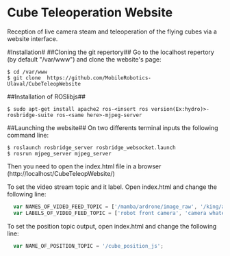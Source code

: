 Cube Teleoperation Website
==============================
Reception of live camera steam and teleoperation of the flying cubes via a website interface.


#Installation#
##Cloning the git repertory##
Go to the localhost repertory (by default "/var/www") and clone the website's page:
```shell
$ cd /var/www
$ git clone  https://github.com/MobileRobotics-Ulaval/CubeTeleopWebsite
```

##Installation of ROSlibjs##
```shell
$ sudo apt-get install apache2 ros-<insert ros version(Ex:hydro)>-rosbridge-suite ros-<same here>-mjpeg-server

```

##Launching the website##
On two differents terminal inputs the following command line:
```shell
$ roslaunch rosbridge_server rosbridge_websocket.launch
$ rosrun mjpeg_server mjpeg_server
```
Then you need to open the index.html file in a browser (http://localhost/CubeTeleopWebsite/)

To set the video stream topic and it label. Open index.html and change the following line:
```javascript
  var NAMES_OF_VIDEO_FEED_TOPIC = ['/mamba/ardrone/image_raw', '/king/ardrone/image_raw'];
  var LABELS_OF_VIDEO_FEED_TOPIC = ['robot front camera', 'camera whatever'];

```
To set the position topic output, open index.html and change the following line:
```javascript
  var NAME_OF_POSITION_TOPIC = '/cube_position_js';

```

